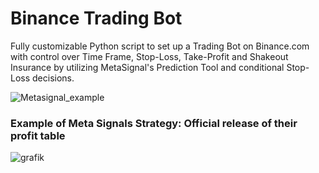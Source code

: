# Binance Trading Bot
Fully customizable Python script to set up a Trading Bot on Binance.com with control over Time Frame, Stop-Loss, Take-Profit and Shakeout Insurance by utilizing MetaSignal's Prediction Tool and conditional Stop-Loss decisions.


![Metasignal_example](https://github.com/user-attachments/assets/afc86795-2929-493f-88c3-d1a64521c96a)

### Example of Meta Signals Strategy: Official release of their profit table
![grafik](https://github.com/user-attachments/assets/73ceb8a6-4553-400f-8265-ce514771da96)
